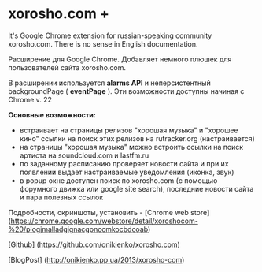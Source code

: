 xorosho.com +
=============

It's Google Chrome extension for russian-speaking community xorosho.com. There is no sense in English documentation.

Расширение для Google Chrome. Добавляет немного плюшек для пользователей сайта xorosho.com.

В расширении используется **alarms API** и неперсистентный backgroundPage ( **eventPage** ). Эти возможности доступны начиная с Chrome v. 22

**Основные возможности:**

- встраивает на страницы релизов "хорошая музыка" и "хорошее кино" ссылки на поиск этих релизов на rutracker.org (настраивается)
- на страницы "хорошая музыка" можно встроить ссылки на поиск артиста на soundcloud.com и lastfm.ru
- по заданному расписанию проверяет новости сайта и при их появлении выдает настраиваемые уведомления (иконка, звук)
- в popup окне доступен поиск по xorosho.com (с помощью форумного движка или google site search), последние новости сайта и пара полезных ссылок

Подробности, скриншоты, установить - [Chrome web store] (https://chrome.google.com/webstore/detail/xoroshocom-%20/plogjmalladgjgnacgpnccmkocbdcoab)

[Github] (https://github.com/onikienko/xorosho.com)

[BlogPost] (http://onikienko.pp.ua/2013/xorosho-com)

